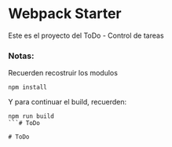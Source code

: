 # Webpack Starter
Este es el proyecto del ToDo - Control de tareas 

### Notas:
Recuerden recostruir los modulos
```
npm install
```

Y para continuar el build, recuerden:
```
npm run build
```#   T o D o  
 #   T o D o  
 
